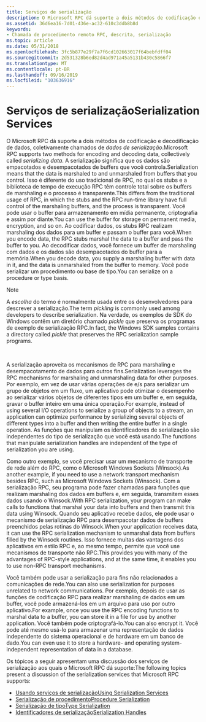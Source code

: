 ```yaml
---
title: Serviços de serialização
description: O Microsoft RPC dá suporte a dois métodos de codificação e decodificação de dados, coletivamente chamados de dados de serialização.
ms.assetid: 36d6ea16-7d01-436e-ac32-610c3ddb8b8d
keywords:
- Chamada de procedimento remoto RPC, descrita, serialização
ms.topic: article
ms.date: 05/31/2018
ms.openlocfilehash: 3fc5b877e29f7a7f6cd102663017f64bebfdff04
ms.sourcegitcommit: 2d531328b6ed82d4ad971a45a5131b430c5866f7
ms.translationtype: MT
ms.contentlocale: pt-BR
ms.lasthandoff: 09/16/2019
ms.locfileid: "103636916"
---
```

# <a name="serialization-services"></a><span data-ttu-id="cd779-104">Serviços de serialização</span><span class="sxs-lookup"><span data-stu-id="cd779-104">Serialization Services</span></span>

<span data-ttu-id="cd779-105">O Microsoft RPC dá suporte a dois métodos de codificação e decodificação de dados, coletivamente chamados de *dados de serialização*.</span><span class="sxs-lookup"><span data-stu-id="cd779-105">Microsoft RPC supports two methods for encoding and decoding data, collectively called *serializing data*.</span></span> <span data-ttu-id="cd779-106">A serialização significa que os dados são empacotados e desempacotados de buffers que você controla.</span><span class="sxs-lookup"><span data-stu-id="cd779-106">Serialization means that the data is marshaled to and unmarshaled from buffers that you control.</span></span> <span data-ttu-id="cd779-107">Isso é diferente do uso tradicional de RPC, no qual os stubs e a biblioteca de tempo de execução RPC têm controle total sobre os buffers de marshaling e o processo é transparente.</span><span class="sxs-lookup"><span data-stu-id="cd779-107">This differs from the traditional usage of RPC, in which the stubs and the RPC run-time library have full control of the marshaling buffers, and the process is transparent.</span></span> <span data-ttu-id="cd779-108">Você pode usar o buffer para armazenamento em mídia permanente, criptografia e assim por diante.</span><span class="sxs-lookup"><span data-stu-id="cd779-108">You can use the buffer for storage on permanent media, encryption, and so on.</span></span> <span data-ttu-id="cd779-109">Ao codificar dados, os stubs RPC realizam marshaling dos dados para um buffer e passam o buffer para você.</span><span class="sxs-lookup"><span data-stu-id="cd779-109">When you encode data, the RPC stubs marshal the data to a buffer and pass the buffer to you.</span></span> <span data-ttu-id="cd779-110">Ao decodificar dados, você fornece um buffer de marshaling com dados e os dados são desempacotados do buffer para a memória.</span><span class="sxs-lookup"><span data-stu-id="cd779-110">When you decode data, you supply a marshaling buffer with data in it, and the data is unmarshaled from the buffer to memory.</span></span> <span data-ttu-id="cd779-111">Você pode serializar um procedimento ou base de tipo.</span><span class="sxs-lookup"><span data-stu-id="cd779-111">You can serialize on a procedure or type basis.</span></span>

> [!Note]  
> <span data-ttu-id="cd779-112">A *escolha* do termo é normalmente usada entre os desenvolvedores para descrever a serialização.</span><span class="sxs-lookup"><span data-stu-id="cd779-112">The term *pickling* is commonly used among developers to describe serialization.</span></span> <span data-ttu-id="cd779-113">Na verdade, os exemplos de SDK do Windows contêm um diretório chamado *pickle* que preserva os programas de exemplo de serialização RPC.</span><span class="sxs-lookup"><span data-stu-id="cd779-113">In fact, the Windows SDK samples contains a directory called *pickle* that preserves the RPC serialization sample programs.</span></span>

 

<span data-ttu-id="cd779-114">A serialização aproveita os mecanismos de RPC para marshaling e desempacotamento de dados para outros fins.</span><span class="sxs-lookup"><span data-stu-id="cd779-114">Serialization leverages the RPC mechanisms for marshaling and unmarshaling data for other purposes.</span></span> <span data-ttu-id="cd779-115">Por exemplo, em vez de usar várias operações de e/s para serializar um grupo de objetos em um fluxo, um aplicativo pode otimizar o desempenho ao serializar vários objetos de diferentes tipos em um buffer e, em seguida, gravar o buffer inteiro em uma única operação.</span><span class="sxs-lookup"><span data-stu-id="cd779-115">For example, instead of using several I/O operations to serialize a group of objects to a stream, an application can optimize performance by serializing several objects of different types into a buffer and then writing the entire buffer in a single operation.</span></span> <span data-ttu-id="cd779-116">As funções que manipulam os identificadores de serialização são independentes do tipo de serialização que você está usando.</span><span class="sxs-lookup"><span data-stu-id="cd779-116">The functions that manipulate serialization handles are independent of the type of serialization you are using.</span></span>

<span data-ttu-id="cd779-117">Como outro exemplo, se você precisar usar um mecanismo de transporte de rede além do RPC, como o Microsoft Windows Sockets (Winsock).</span><span class="sxs-lookup"><span data-stu-id="cd779-117">As another example, if you need to use a network transport mechanism besides RPC, such as Microsoft Windows Sockets (Winsock).</span></span> <span data-ttu-id="cd779-118">Com a serialização RPC, seu programa pode fazer chamadas para funções que realizam marshaling dos dados em buffers e, em seguida, transmitem esses dados usando o Winsock.</span><span class="sxs-lookup"><span data-stu-id="cd779-118">With RPC serialization, your program can make calls to functions that marshal your data into buffers and then transmit this data using Winsock.</span></span> <span data-ttu-id="cd779-119">Quando seu aplicativo recebe dados, ele pode usar o mecanismo de serialização RPC para desempacotar dados de buffers preenchidos pelas rotinas do Winsock.</span><span class="sxs-lookup"><span data-stu-id="cd779-119">When your application receives data, it can use the RPC serialization mechanism to unmarshal data from buffers filled by the Winsock routines.</span></span> <span data-ttu-id="cd779-120">Isso fornece muitas das vantagens dos aplicativos em estilo RPC e, ao mesmo tempo, permite que você use mecanismos de transporte não RPC.</span><span class="sxs-lookup"><span data-stu-id="cd779-120">This provides you with many of the advantages of RPC-style applications, and at the same time, it enables you to use non-RPC transport mechanisms.</span></span>

<span data-ttu-id="cd779-121">Você também pode usar a serialização para fins não relacionados a comunicações de rede.</span><span class="sxs-lookup"><span data-stu-id="cd779-121">You can also use serialization for purposes unrelated to network communications.</span></span> <span data-ttu-id="cd779-122">Por exemplo, depois de usar as funções de codificação RPC para realizar marshaling de dados em um buffer, você pode armazená-los em um arquivo para uso por outro aplicativo.</span><span class="sxs-lookup"><span data-stu-id="cd779-122">For example, once you use the RPC encoding functions to marshal data to a buffer, you can store it in a file for use by another application.</span></span> <span data-ttu-id="cd779-123">Você também pode criptografá-lo.</span><span class="sxs-lookup"><span data-stu-id="cd779-123">You can also encrypt it.</span></span> <span data-ttu-id="cd779-124">Você pode até mesmo usá-lo para armazenar uma representação de dados independente do sistema operacional e de hardware em um banco de dado.</span><span class="sxs-lookup"><span data-stu-id="cd779-124">You can even use it to store a hardware- and operating system-independent representation of data in a database.</span></span>

<span data-ttu-id="cd779-125">Os tópicos a seguir apresentam uma discussão dos serviços de serialização aos quais o Microsoft RPC dá suporte:</span><span class="sxs-lookup"><span data-stu-id="cd779-125">The following topics present a discussion of the serialization services that Microsoft RPC supports:</span></span>

-   [<span data-ttu-id="cd779-126">Usando serviços de serialização</span><span class="sxs-lookup"><span data-stu-id="cd779-126">Using Serialization Services</span></span>](using-serialization-services.md)
-   [<span data-ttu-id="cd779-127">Serialização de procedimento</span><span class="sxs-lookup"><span data-stu-id="cd779-127">Procedure Serialization</span></span>](procedure-serialization.md)
-   [<span data-ttu-id="cd779-128">Serialização de tipo</span><span class="sxs-lookup"><span data-stu-id="cd779-128">Type Serialization</span></span>](type-serialization.md)
-   [<span data-ttu-id="cd779-129">Identificadores de serialização</span><span class="sxs-lookup"><span data-stu-id="cd779-129">Serialization Handles</span></span>](serialization-handles.md)

 

 




